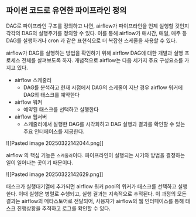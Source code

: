 ## 파이썬 코드로 유연한 파이프라인 정의

DAG로 파이프라인 구조를 정의하고 나면, airflow가 파이프라인을 언제 실행할 것인지 각각의 DAG의 실행주기를 정의할 수 있다. 이를 통해 airflow가 매시간, 매일, 매주 등 DAG를 실행하거나 cron 과 같은 표현식으로 더 복잡한 스케줄을 사용할 수 있다.

airflow가 DAG를 실행하는 방법을 확인하기 위해 airflow DAG에 대한 개발과 실행 프로세스 전체를 살펴보도록 하자. 개념적으로 airflow는 다음 세가지 주요 구성요소를 가지고 있다.

- airflow 스케줄러
	- DAG를 분석하고 현재 시점에서 DAG의 스케줄이 지난 경우 airflow 워커에 DAG의 태스크를 예약한다
- airflow 워커
	- 예약된 태스크를 선택하고 실행한다
- airflow 웹서버
	- 스케줄러에서 실행한 DAG를 시각화하고 DAG 실행과 결과를 확인할 수 있는 주요 인터페이스를 제공한다.

![[Pasted image 20250322142044.png]]

airflow 의 핵심 기능은 `스케줄러`이다. 파이프라인이 실행되는 시기와 방법을 결정하는 일이 일어나는 곳이기 때문이다.

![[Pasted image 20250322142629.png]]

태스크가 실행대기열에 추가되면 airflow 워커 pool의 워커가 태스크를 선택하고 실행한다. 이때 실행은 병렬로 수행되고, 실행 결과는 지속적으로 추적된다. 이 과정의 모든 결과는 airflow의 메타스토어로 전달되어, 사용자가 airflow의 웹 인터페이스를 통해 태스크 진행상황을 추적하고 로그를 확인할 수 있다.

